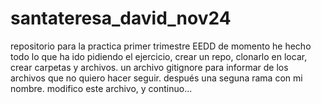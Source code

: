 # santateresa_david_nov24
repositorio para la practica primer trimestre EEDD
de momento he hecho todo lo que ha ido pidiendo el ejercicio, crear un repo, clonarlo en locar, crear carpetas y archivos. un archivo gitignore para informar de los archivos que no quiero hacer seguir. después una seguna rama con mi nombre. modifico este archivo, y continuo...